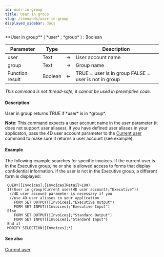 ```yaml
---
id: user-in-group
title: User in group
slug: /commands/user-in-group
displayed_sidebar: docs
---
```


<!--REF #_command_.User in group.Syntax-->**User in group** ( *user* ; *group* ) : Boolean<!-- END REF-->
<!--REF #_command_.User in group.Params-->
| Parameter | Type |  | Description |
| --- | --- | --- | --- |
| user | Text | &#8594;  | User account name |
| group | Text | &#8594;  | Group name |
| Function result | Boolean | &#8592; | TRUE = user is in group FALSE = user is not in group |

<!-- END REF-->

*This command is not thread-safe, it cannot be used in preemptive code.*


#### Description 

<!--REF #_command_.User in group.Summary-->User in group returns TRUE if *user* is in *group*.<!-- END REF-->

**Note:** This command expects a user account name in the *user* parameter (it does not support user aliases). If you have defined user aliases in your applicaton, pass the 4D user account parameter to the [Current user](current-user.md) command to make sure it returns a user account (see example).

#### Example 

The following example searches for specific invoices. If the current user is in the Executive group, he or she is allowed access to forms that display confidential information. If the user is not in the Executive group, a different form is displayed:

```4d
 QUERY([Invoices];[Invoices]Retail>100)
 If(User in group(Current user(4D user account);"Executive"))
  //4D user account parameter is necessary if you
  //use 4D user aliases in your application
    FORM SET OUTPUT([Invoices];"Executive Output")
    FORM SET INPUT([Invoices];"Executive Input")
 Else
    FORM SET OUTPUT([Invoices];"Standard Output")
    FORM SET INPUT([Invoices];"Standard Input")
 End if
 MODIFY SELECTION([Invoices];*)
```

#### See also 

[Current user](current-user.md)  